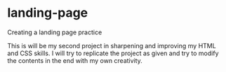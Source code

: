 # landing-page
Creating a landing page practice

This is will be my second project in sharpening and improving my HTML and CSS skills. I will try to replicate the project as given and try to modify the contents in the end with my own creativity.